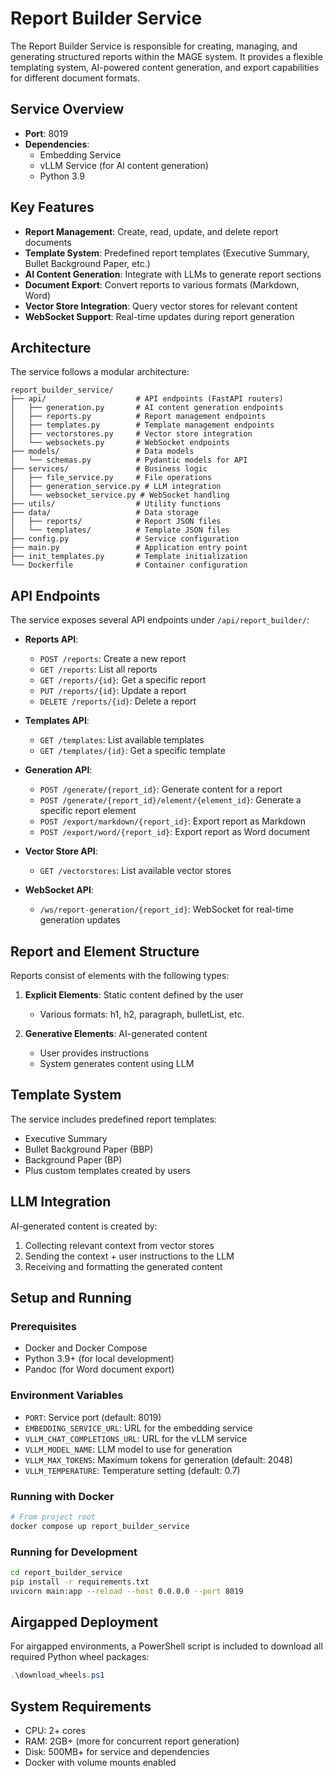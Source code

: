 # Report Builder Service

The Report Builder Service is responsible for creating, managing, and generating structured reports within the MAGE system. It provides a flexible templating system, AI-powered content generation, and export capabilities for different document formats.

## Service Overview

- **Port**: 8019
- **Dependencies**: 
  - Embedding Service
  - vLLM Service (for AI content generation)
  - Python 3.9

## Key Features

- **Report Management**: Create, read, update, and delete report documents
- **Template System**: Predefined report templates (Executive Summary, Bullet Background Paper, etc.)
- **AI Content Generation**: Integrate with LLMs to generate report sections
- **Document Export**: Convert reports to various formats (Markdown, Word)
- **Vector Store Integration**: Query vector stores for relevant content
- **WebSocket Support**: Real-time updates during report generation

## Architecture

The service follows a modular architecture:

```
report_builder_service/
├── api/                    # API endpoints (FastAPI routers)
│   ├── generation.py       # AI content generation endpoints
│   ├── reports.py          # Report management endpoints
│   ├── templates.py        # Template management endpoints 
│   ├── vectorstores.py     # Vector store integration
│   └── websockets.py       # WebSocket endpoints
├── models/                 # Data models
│   └── schemas.py          # Pydantic models for API
├── services/               # Business logic
│   ├── file_service.py     # File operations
│   ├── generation_service.py # LLM integration
│   └── websocket_service.py # WebSocket handling
├── utils/                  # Utility functions
├── data/                   # Data storage
│   ├── reports/            # Report JSON files
│   └── templates/          # Template JSON files
├── config.py               # Service configuration
├── main.py                 # Application entry point
├── init_templates.py       # Template initialization
└── Dockerfile              # Container configuration
```

## API Endpoints

The service exposes several API endpoints under `/api/report_builder/`:

- **Reports API**: 
  - `POST /reports`: Create a new report
  - `GET /reports`: List all reports
  - `GET /reports/{id}`: Get a specific report
  - `PUT /reports/{id}`: Update a report
  - `DELETE /reports/{id}`: Delete a report

- **Templates API**:
  - `GET /templates`: List available templates
  - `GET /templates/{id}`: Get a specific template

- **Generation API**:
  - `POST /generate/{report_id}`: Generate content for a report
  - `POST /generate/{report_id}/element/{element_id}`: Generate a specific report element
  - `POST /export/markdown/{report_id}`: Export report as Markdown
  - `POST /export/word/{report_id}`: Export report as Word document

- **Vector Store API**:
  - `GET /vectorstores`: List available vector stores

- **WebSocket API**:
  - `/ws/report-generation/{report_id}`: WebSocket for real-time generation updates

## Report and Element Structure

Reports consist of elements with the following types:

1. **Explicit Elements**: Static content defined by the user
   - Various formats: h1, h2, paragraph, bulletList, etc.

2. **Generative Elements**: AI-generated content
   - User provides instructions
   - System generates content using LLM

## Template System

The service includes predefined report templates:
- Executive Summary
- Bullet Background Paper (BBP)
- Background Paper (BP)
- Plus custom templates created by users

## LLM Integration

AI-generated content is created by:
1. Collecting relevant context from vector stores
2. Sending the context + user instructions to the LLM
3. Receiving and formatting the generated content

## Setup and Running

### Prerequisites
- Docker and Docker Compose
- Python 3.9+ (for local development)
- Pandoc (for Word document export)

### Environment Variables
- `PORT`: Service port (default: 8019)
- `EMBEDDING_SERVICE_URL`: URL for the embedding service
- `VLLM_CHAT_COMPLETIONS_URL`: URL for the vLLM service
- `VLLM_MODEL_NAME`: LLM model to use for generation
- `VLLM_MAX_TOKENS`: Maximum tokens for generation (default: 2048)
- `VLLM_TEMPERATURE`: Temperature setting (default: 0.7)

### Running with Docker
```bash
# From project root
docker compose up report_builder_service
```

### Running for Development
```bash
cd report_builder_service
pip install -r requirements.txt
uvicorn main:app --reload --host 0.0.0.0 --port 8019
```

## Airgapped Deployment

For airgapped environments, a PowerShell script is included to download all required Python wheel packages:
```powershell
.\download_wheels.ps1
```

## System Requirements
- CPU: 2+ cores
- RAM: 2GB+ (more for concurrent report generation)
- Disk: 500MB+ for service and dependencies
- Docker with volume mounts enabled 